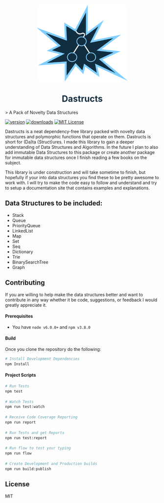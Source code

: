 <p align="center">
  <img align="center" src="assets/dastruct.png" height="250"/>
</p>
<h1 style="color: #112E40"align="center">Dastructs</h1>
> A Pack of Novelty Data Structures

[![version](https://img.shields.io/npm/v/dastructs.svg?style=flat-square)](http://npm.im/dastructs)
[![downloads](https://img.shields.io/npm/dm/dastructs.svg?style=flat-square)](http://npm-stat.com/charts.html?package=dastructs&from=2015-08-01)
[![MIT License](https://img.shields.io/npm/l/dastructs.svg?style=flat-square)](http://opensource.org/licenses/MIT)

Dastructs is a neat dependency-free library packed with novelty data structures
and polymorphic functions that operate on them. Dastructs is short for (Da)ta
(Struct)ures. I made this library to gain a deeper understanding of Data Structures
and Algorithms. In the future I plan to also add immutable Data Structures to this
package or create another package for immutable data structures once I finish reading
a few books on the subject.

This library is under construction and will take sometime to finish, but hopefully
if your into data structures you find these to be pretty awesome to work with.
I will try to make the code easy to follow and understand and try to setup a documentation
site that contains examples and explanations.


## Data Structures to be included:
 + Stack
 + Queue
 + PriorityQueue
 + LinkedList
 + Map
 + Set
 + Seq
 + Dictionary
 + Trie
 + BinarySearchTree
 + Graph

## Contributing
If you are willing to help make the data structures better and want to contribute
in any way whether it be code, suggestions, or feedback I would greatly appreciate
it.

#### Prerequisites
+ You have `node v6.0.0+` and `npm v3.8.0`

#### Build
Once you clone the repository do the following:
```bash
# Install Development Dependencies
npm Install
```

#### Project Scripts
```bash
# Run Tests
npm test

# Watch Tests
npm run test:watch

# Receive Code Coverage Reporting
npm run report

# Run Tests and get Reports
npm run test:report

# Run flow to test your typing
npm run flow

# Create Development and Production builds
npm run build:publish
```
## License
MIT
